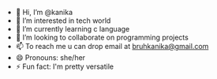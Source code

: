- 👋 Hi, I’m @kanika
- 👀 I’m interested in tech world
- 🌱 I’m currently learning c language
- 💞️ I’m looking to collaborate on programming projects
- 📫 To reach me u can drop email at bruhkanika@gmail.com
- 😄 Pronouns: she/her
- ⚡ Fun fact: I'm pretty versatile
  



<!---
localacc09/localacc09 is a ✨ special ✨ repository because its `README.md` (this file) appears on your GitHub profile.
You can click the Preview link to take a look at your changes.
--->
